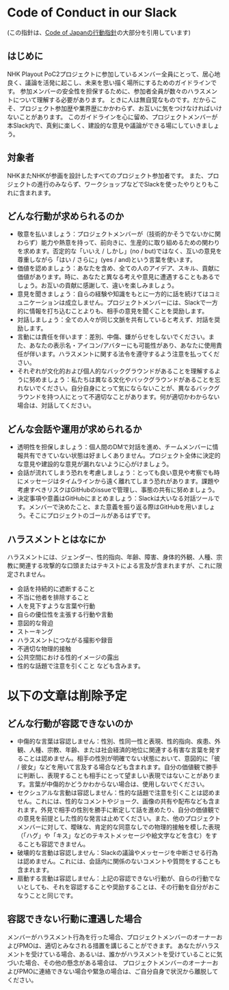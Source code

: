 # Code of Conduct in our Slack
(この指針は、[Code of Japanの行動指針](https://hackmd.io/@codeforjapan/CodeOfConduct)の大部分を引用しています)

## はじめに
NHK Playout PoC2プロジェクトに参加しているメンバー全員にとって、居心地良く、議論を活発に起こし、未来を思い描く場所にするためのガイドラインです。
参加メンバーの安全性を担保するために、参加者全員が数々のハラスメントについて理解する必要があります。
ときに人は無自覚なものです。だからこそ、プロジェクト参加歴や業界歴にかかわらず、お互いに気をつけなければいけないことがあります。
このガイドラインを心に留め、プロジェクトメンバーが本Slack内で、真剣に楽しく、建設的な意見や議論ができる場にしていきましょう。

## 対象者
NHKまたNHKが参画を設計したすべてのプロジェクト参加者です。
また、プロジェクトの進行のみならず、ワークショップなどでSlackを使ったやりとりもこれに含まれます。

## どんな行動が求められるのか
- 敬意を払いましょう：プロジェクトメンバーが（技術的かそうでないかに関わらず）能力や熱意を持って、前向きに、生産的に取り組めるための関わりを求めます。否定的な「いいえ / しかし」(no / but)ではなく、互いの意見を尊重しながら「はい / さらに」(yes / and)という言葉を使います。
- 価値を認めましょう：あなたを含め、全ての人のアイデア、スキル、貢献に価値があります。時に、あなたと異なる考えや意見に遭遇することもあるでしょう。お互いの貢献に感謝して、違いを楽しみましょう。
- 意見を聞きましょう：自らの経験や知識をもとに一方的に話を続けてはコミュニケーションは成立しません。プロジェクトメンバーには、Slackで一方的に情報を打ち込むことよりも、相手の意見を聞くことを奨励します。
- 対話しましょう：全ての人々が同じ文脈を共有していると考えず、対話を奨励します。
- 言動には責任を伴います：差別、中傷、嫌がらせをしないでください。また、あなたの表示名・アイコン/アバターにも可能性があり、あなたに使用責任が伴います。ハラスメントに関する法令を遵守するよう注意を払ってください。
- それぞれが文化的および個人的なバックグラウンドがあることを理解するように努めましょう：私たちは異なる文化やバックグラウンドがあることを忘れないでください。自分自身にとって気にならないことが、異なるバックグラウンドを持つ人にとって不適切なことがあります。何が適切かわからない場合は、対話してください。

## どんな会話や運用が求められるか
- 透明性を担保しましょう：個人間のDMで対話を進め、チームメンバーに情報共有できていない状態は好ましくありません。プロジェクト全体に決定的な意見や建設的な意見が漏れないように心がけましょう。
- 会話が流れてしまう恐れを考慮しましょう：とっても良い意見や考察でも時にメッセージはタイムラインから遠く離れてしまう恐れがあります。課題や考慮すべきリスクはGitHubのissueで管理し、事態の共有に努めましょう。
- 決定事項や意義はGitHubにまとめましょう：Slackは大いなる対話ツールです。メンバーで決めたこと、また意義を振り返る際はGitHubを用いましょう。そこにプロジェクトのゴールがあるはずです。

## ハラスメントとはなにか
ハラスメントには、ジェンダー、性的指向、年齢、障害、身体的外観、人種、宗教に関連する攻撃的な口頭またはテキストによる言及が含まれますが、これに限定されません。
- 会話を持続的に遮断すること
- 不当に他者を排除すること
- 人を見下すような言葉や行動
- 自らの優位性を主張する行動や言動
- 意図的な脅迫
- ストーキング
- ハラスメントにつながる撮影や録音
- 不適切な物理的接触
- 公共空間における性的イメージの露出
- 性的な話題で注意を引くこと
なども含みます。



# 以下の文章は削除予定

## どんな行動が容認できないのか
- 中傷的な言葉は容認しません：性別、性同一性と表現、性的指向、疾患、外観、人種、宗教、年齢、または社会経済的地位に関連する有害な言葉を発することは認めません。相手の性別が明確でない状態において、意図的に「彼 / 彼女」などを用いて言及する場合なども含まれます。自分の価値観で勝手に判断し、表現することも相手にとって望ましい表現ではないことがあります。言葉が中傷的かどうかわからない場合は、使用しないでください。
- セクシュアルな言動は容認しません：性的な話題で注意を引くことは認めません。これには、性的なコメントやジョーク、画像の共有や配布なども含まれます。外見で相手の性別を勝手に断定して話を進めたり、自分の価値観での意見を前提とした性的な発言は止めてください。また、他のプロジェクトメンバーに対して、曖昧な、肯定的な同意なしでの物理的接触を模した表現（「ハグ」や「キス」などのテキストメッセージや絵文字などを含む）をすることも容認できません。
- 破壊的な言動は容認しません：Slackの議論やメッセージを中断させる行為は認めません。これには、会話内に関係のないコメントや質問をすることも含まれます。
- 扇動する言動は容認しません：上記の容認できない行動が、自らの行動でないとしても、それを容認することや奨励することは、その行動を自分がおこなうことと同じです。

## 容認できない行動に遭遇した場合
メンバーがハラスメント行為を行った場合、プロジェクトメンバーのオーナーおよびPMOは、適切とみなされる措置を講じることができます。
あなたがハラスメントを受けている場合、あるいは、誰かがハラスメントを受けていることに気づいた場合、その他の懸念がある場合は、
プロジェクトメンバーのオーナーおよびPMOに連絡できない場合や緊急の場合は、ご自分自身で状況から離脱してください。
